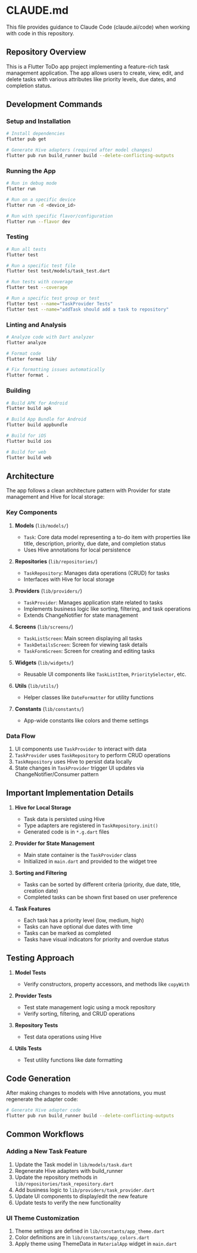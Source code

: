# CLAUDE.md

This file provides guidance to Claude Code (claude.ai/code) when working with code in this repository.

## Repository Overview

This is a Flutter ToDo app project implementing a feature-rich task management application. The app allows users to create, view, edit, and delete tasks with various attributes like priority levels, due dates, and completion status.

## Development Commands

### Setup and Installation

```bash
# Install dependencies
flutter pub get

# Generate Hive adapters (required after model changes)
flutter pub run build_runner build --delete-conflicting-outputs
```

### Running the App

```bash
# Run in debug mode
flutter run

# Run on a specific device
flutter run -d <device_id>

# Run with specific flavor/configuration
flutter run --flavor dev
```

### Testing

```bash
# Run all tests
flutter test

# Run a specific test file
flutter test test/models/task_test.dart

# Run tests with coverage
flutter test --coverage

# Run a specific test group or test
flutter test --name="TaskProvider Tests"
flutter test --name="addTask should add a task to repository"
```

### Linting and Analysis

```bash
# Analyze code with Dart analyzer
flutter analyze

# Format code
flutter format lib/

# Fix formatting issues automatically
flutter format .
```

### Building

```bash
# Build APK for Android
flutter build apk

# Build App Bundle for Android
flutter build appbundle

# Build for iOS
flutter build ios

# Build for web
flutter build web
```

## Architecture

The app follows a clean architecture pattern with Provider for state management and Hive for local storage:

### Key Components

1. **Models** (`lib/models/`)
   - `Task`: Core data model representing a to-do item with properties like title, description, priority, due date, and completion status
   - Uses Hive annotations for local persistence

2. **Repositories** (`lib/repositories/`)
   - `TaskRepository`: Manages data operations (CRUD) for tasks
   - Interfaces with Hive for local storage

3. **Providers** (`lib/providers/`)
   - `TaskProvider`: Manages application state related to tasks
   - Implements business logic like sorting, filtering, and task operations
   - Extends ChangeNotifier for state management

4. **Screens** (`lib/screens/`)
   - `TaskListScreen`: Main screen displaying all tasks
   - `TaskDetailsScreen`: Screen for viewing task details
   - `TaskFormScreen`: Screen for creating and editing tasks

5. **Widgets** (`lib/widgets/`)
   - Reusable UI components like `TaskListItem`, `PrioritySelector`, etc.

6. **Utils** (`lib/utils/`)
   - Helper classes like `DateFormatter` for utility functions

7. **Constants** (`lib/constants/`)
   - App-wide constants like colors and theme settings

### Data Flow

1. UI components use `TaskProvider` to interact with data
2. `TaskProvider` uses `TaskRepository` to perform CRUD operations
3. `TaskRepository` uses Hive to persist data locally
4. State changes in `TaskProvider` trigger UI updates via ChangeNotifier/Consumer pattern

## Important Implementation Details

1. **Hive for Local Storage**
   - Task data is persisted using Hive
   - Type adapters are registered in `TaskRepository.init()`
   - Generated code is in `*.g.dart` files

2. **Provider for State Management**
   - Main state container is the `TaskProvider` class
   - Initialized in `main.dart` and provided to the widget tree

3. **Sorting and Filtering**
   - Tasks can be sorted by different criteria (priority, due date, title, creation date)
   - Completed tasks can be shown first based on user preference

4. **Task Features**
   - Each task has a priority level (low, medium, high)
   - Tasks can have optional due dates with time
   - Tasks can be marked as completed
   - Tasks have visual indicators for priority and overdue status

## Testing Approach

1. **Model Tests**
   - Verify constructors, property accessors, and methods like `copyWith`

2. **Provider Tests**
   - Test state management logic using a mock repository
   - Verify sorting, filtering, and CRUD operations

3. **Repository Tests**
   - Test data operations using Hive

4. **Utils Tests**
   - Test utility functions like date formatting

## Code Generation

After making changes to models with Hive annotations, you must regenerate the adapter code:

```bash
# Generate Hive adapter code
flutter pub run build_runner build --delete-conflicting-outputs
```

## Common Workflows

### Adding a New Task Feature

1. Update the Task model in `lib/models/task.dart`
2. Regenerate Hive adapters with build_runner
3. Update the repository methods in `lib/repositories/task_repository.dart`
4. Add business logic to `lib/providers/task_provider.dart`
5. Update UI components to display/edit the new feature
6. Update tests to verify the new functionality

### UI Theme Customization

1. Theme settings are defined in `lib/constants/app_theme.dart`
2. Color definitions are in `lib/constants/app_colors.dart`
3. Apply theme using ThemeData in `MaterialApp` widget in `main.dart`